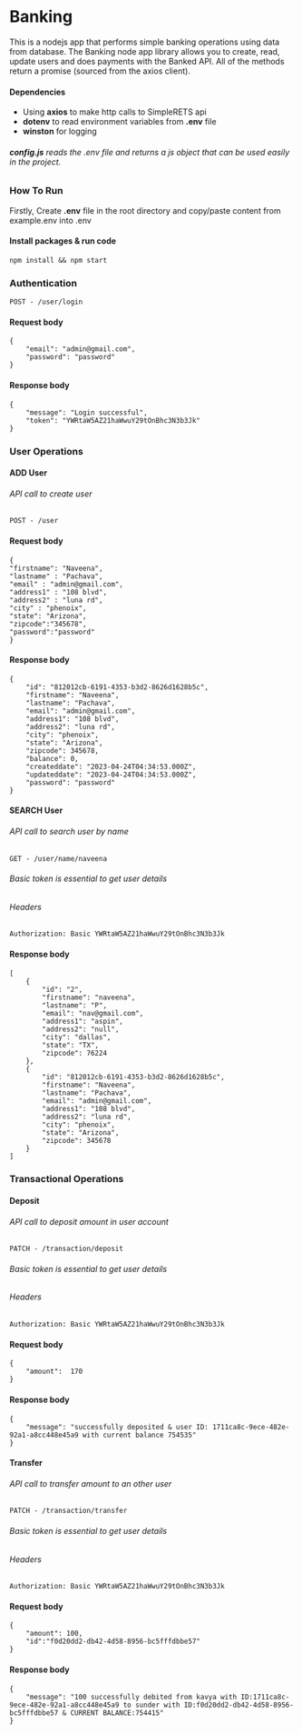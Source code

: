 # Banking

This is a nodejs app that performs simple banking operations using data from database. The Banking node app library allows you to create, read, update users and does payments with the Banked API. All of the methods return a promise (sourced from the axios client).
#### Dependencies
- Using **axios** to make http calls to SimpleRETS api
- **dotenv** to read environment variables from **.env** file
- **winston** for logging

###### **config.js** reads the .env file and returns a js object that can be used easily in the project.

### How To Run
Firstly, Create **.env** file in the root directory and copy/paste content from example.env into .env

#### Install packages & run code
```
npm install && npm start
```

### Authentication
``POST - /user/login``
#### Request body
```
{
    "email": "admin@gmail.com",
    "password": "password"
}
```
#### Response body
```
{
    "message": "Login successful",
    "token": "YWRtaW5AZ21haWwuY29tOnBhc3N3b3Jk"
}
```
### User Operations
#### ADD User
###### API call to create user
``POST - /user``
#### Request body
```
{
"firstname": "Naveena",
"lastname" : "Pachava",
"email" : "admin@gmail.com",
"address1" : "108 blvd",
"address2" : "luna rd",
"city" : "phenoix",
"state": "Arizona",
"zipcode":"345678",
"password":"password"
}
```
#### Response body
```
{
    "id": "812012cb-6191-4353-b3d2-8626d1628b5c",
    "firstname": "Naveena",
    "lastname": "Pachava",
    "email": "admin@gmail.com",
    "address1": "108 blvd",
    "address2": "luna rd",
    "city": "phenoix",
    "state": "Arizona",
    "zipcode": 345678,
    "balance": 0,
    "createddate": "2023-04-24T04:34:53.000Z",
    "updateddate": "2023-04-24T04:34:53.000Z",
    "password": "password"
}
```

#### SEARCH User
###### API call to search user by name 
``GET - /user/name/naveena``
###### Basic token is essential to get user details
###### Headers
``Authorization: Basic YWRtaW5AZ21haWwuY29tOnBhc3N3b3Jk``
#### Response body
```
[
    {
        "id": "2",
        "firstname": "naveena",
        "lastname": "P",
        "email": "nav@gmail.com",
        "address1": "aspin",
        "address2": "null",
        "city": "dallas",
        "state": "TX",
        "zipcode": 76224
    },
    {
        "id": "812012cb-6191-4353-b3d2-8626d1628b5c",
        "firstname": "Naveena",
        "lastname": "Pachava",
        "email": "admin@gmail.com",
        "address1": "108 blvd",
        "address2": "luna rd",
        "city": "phenoix",
        "state": "Arizona",
        "zipcode": 345678
    }
]
```

### Transactional Operations
#### Deposit
###### API call to deposit amount in user account
``PATCH - /transaction/deposit``
###### Basic token is essential to get user details
###### Headers
``Authorization: Basic YWRtaW5AZ21haWwuY29tOnBhc3N3b3Jk``
#### Request body
```
{
    "amount":  170
}
```
#### Response body
```
{
    "message": "successfully deposited & user ID: 1711ca8c-9ece-482e-92a1-a8cc448e45a9 with current balance 754535"
}
```

#### Transfer
###### API call to transfer amount to an other user
``PATCH - /transaction/transfer``
###### Basic token is essential to get user details
###### Headers
``Authorization: Basic YWRtaW5AZ21haWwuY29tOnBhc3N3b3Jk``
#### Request body
```
{
    "amount": 100,
    "id":"f0d20dd2-db42-4d58-8956-bc5fffdbbe57"
}
```
#### Response body
```
{
    "message": "100 successfully debited from kavya with ID:1711ca8c-9ece-482e-92a1-a8cc448e45a9 to sunder with ID:f0d20dd2-db42-4d58-8956-bc5fffdbbe57 & CURRENT BALANCE:754415"
}
```
